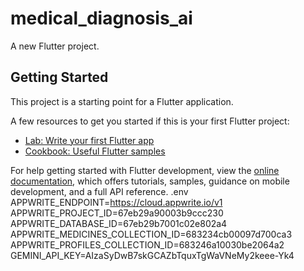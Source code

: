 # medical_diagnosis_ai

A new Flutter project.

## Getting Started

This project is a starting point for a Flutter application.

A few resources to get you started if this is your first Flutter project:

- [Lab: Write your first Flutter app](https://docs.flutter.dev/get-started/codelab)
- [Cookbook: Useful Flutter samples](https://docs.flutter.dev/cookbook)

For help getting started with Flutter development, view the
[online documentation](https://docs.flutter.dev/), which offers tutorials,
samples, guidance on mobile development, and a full API reference.
.env
APPWRITE_ENDPOINT=https://cloud.appwrite.io/v1 
APPWRITE_PROJECT_ID=67eb29a90003b9ccc230
APPWRITE_DATABASE_ID=67eb29b7001c02e802a4
APPWRITE_MEDICINES_COLLECTION_ID=683234cb00097d700ca3
APPWRITE_PROFILES_COLLECTION_ID=683246a10030be2064a2
GEMINI_API_KEY=AIzaSyDwB7skGCAZbTquxTgWaVNeMy2keee-Yk4
